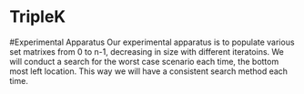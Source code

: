 # TripleK

#Experimental Apparatus
Our experimental apparatus is to populate various set matrixes from 0 to n-1, decreasing in size with different iteratoins. We will conduct a search for the worst case scenario each time, the bottom most left location. This way we will have a consistent search method each time. 